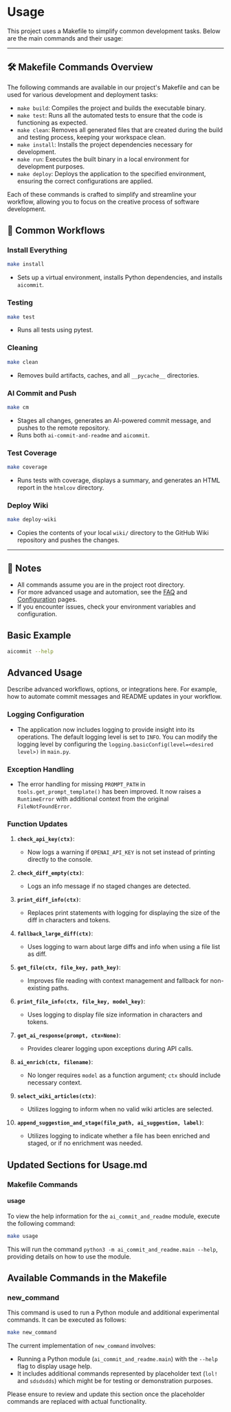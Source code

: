 # Usage

This project uses a Makefile to simplify common development tasks. Below are the main commands and their usage:

---

## 🛠️ Makefile Commands Overview
The following commands are available in our project's Makefile and can be used for various development and deployment tasks:

- `make build`: Compiles the project and builds the executable binary.
- `make test`: Runs all the automated tests to ensure that the code is functioning as expected.
- `make clean`: Removes all generated files that are created during the build and testing process, keeping your workspace clean.
- `make install`: Installs the project dependencies necessary for development.
- `make run`: Executes the built binary in a local environment for development purposes.
- `make deploy`: Deploys the application to the specified environment, ensuring the correct configurations are applied.

Each of these commands is crafted to simplify and streamline your workflow, allowing you to focus on the creative process of software development.

## 🚀 Common Workflows

### Install Everything
```sh
make install
```
- Sets up a virtual environment, installs Python dependencies, and installs `aicommit`.

### Testing
```sh
make test
```
- Runs all tests using pytest.

### Cleaning
```sh
make clean
```
- Removes build artifacts, caches, and all `__pycache__` directories.

### AI Commit and Push
```sh
make cm
```
- Stages all changes, generates an AI-powered commit message, and pushes to the remote repository.
- Runs both `ai-commit-and-readme` and `aicommit`.

### Test Coverage
```sh
make coverage
```
- Runs tests with coverage, displays a summary, and generates an HTML report in the `htmlcov` directory.

### Deploy Wiki
```sh
make deploy-wiki
```
- Copies the contents of your local `wiki/` directory to the GitHub Wiki repository and pushes the changes.

---

## 📝 Notes
- All commands assume you are in the project root directory.
- For more advanced usage and automation, see the [FAQ](FAQ) and [Configuration](Configuration) pages.
- If you encounter issues, check your environment variables and configuration.

## Basic Example

```sh
aicommit --help
```

## Advanced Usage

Describe advanced workflows, options, or integrations here. For example, how to automate commit messages and README updates in your workflow.
### Logging Configuration

- The application now includes logging to provide insight into its operations. The default logging level is set to `INFO`. You can modify the logging level by configuring the `logging.basicConfig(level=<desired level>)` in `main.py`.

### Exception Handling

- The error handling for missing `PROMPT_PATH` in `tools.get_prompt_template()` has been improved. It now raises a `RuntimeError` with additional context from the original `FileNotFoundError`.

### Function Updates

1. **`check_api_key(ctx)`**:
   - Now logs a warning if `OPENAI_API_KEY` is not set instead of printing directly to the console.

2. **`check_diff_empty(ctx)`**:
   - Logs an info message if no staged changes are detected.

3. **`print_diff_info(ctx)`**:
   - Replaces print statements with logging for displaying the size of the diff in characters and tokens.

4. **`fallback_large_diff(ctx)`**:
   - Uses logging to warn about large diffs and info when using a file list as diff.

5. **`get_file(ctx, file_key, path_key)`**:
   - Improves file reading with context management and fallback for non-existing paths.

6. **`print_file_info(ctx, file_key, model_key)`**:
   - Uses logging to display file size information in characters and tokens.

7. **`get_ai_response(prompt, ctx=None)`**:
   - Provides clearer logging upon exceptions during API calls.

8. **`ai_enrich(ctx, filename)`**:
   - No longer requires `model` as a function argument; `ctx` should include necessary context.

9. **`select_wiki_articles(ctx)`**:
   - Utilizes logging to inform when no valid wiki articles are selected.

10. **`append_suggestion_and_stage(file_path, ai_suggestion, label)`**:
    - Utilizes logging to indicate whether a file has been enriched and staged, or if no enrichment was needed.
## Updated Sections for Usage.md

### Makefile Commands

#### usage

To view the help information for the `ai_commit_and_readme` module, execute the following command:

```bash
make usage
```

This will run the command `python3 -m ai_commit_and_readme.main --help`, providing details on how to use the module.

## Available Commands in the Makefile

### new_command
This command is used to run a Python module and additional experimental commands. It can be executed as follows:

```bash
make new_command
```

The current implementation of `new_command` involves:

- Running a Python module (`ai_commit_and_readme.main`) with the `--help` flag to display usage help.
- It includes additional commands represented by placeholder text (`lol!` and `sdsdsdds`) which might be for testing or demonstration purposes.

Please ensure to review and update this section once the placeholder commands are replaced with actual functionality.
